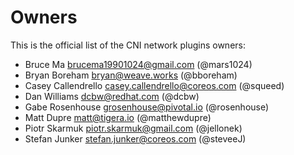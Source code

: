 # Owners
This is the official list of the CNI network plugins owners:
- Bruce Ma <brucema19901024@gmail.com> (@mars1024)
- Bryan Boreham <bryan@weave.works> (@bboreham)
- Casey Callendrello <casey.callendrello@coreos.com> (@squeed)
- Dan Williams <dcbw@redhat.com> (@dcbw)
- Gabe Rosenhouse <grosenhouse@pivotal.io> (@rosenhouse)
- Matt Dupre <matt@tigera.io> (@matthewdupre)
- Piotr Skarmuk <piotr.skarmuk@gmail.com> (@jellonek)
- Stefan Junker <stefan.junker@coreos.com> (@steveeJ)